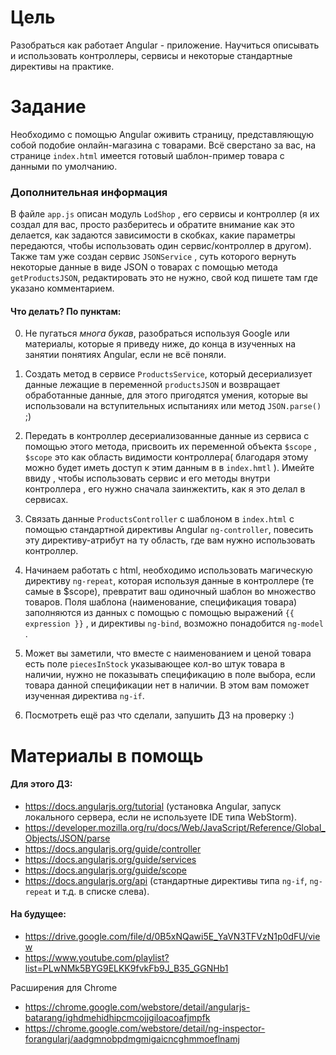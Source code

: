 # Цель
Разобраться как работает Angular - приложение. Научиться описывать и использовать контроллеры, сервисы и некоторые стандартные директивы на практике.

# Задание
Необходимо с помощью Angular оживить страницу, представляющую собой подобие онлайн-магазина с товарами.  Всё сверстано за вас, на странице `index.html` имеется готовый шаблон-пример товара с данными по умолчанию. 

### Дополнительная информация
В файле  `app.js` описан модуль `LodShop` , его сервисы и контроллер (я их создал для вас, просто разберитесь и обратите внимание как это делается, как задаются зависимости в скобках, какие параметры передаются, чтобы использовать один сервис/контроллер в другом). 
Также там уже создан сервис `JSONService` , суть которого вернуть некоторые данные в виде JSON о товарах с помощью метода `getProductsJSON`, редактировать это не нужно, свой код пишете там где указано комментарием.
#### Что делать? По пунктам:
0. Не пугаться *многа букав*, разобраться используя Google или материалы, которые я приведу ниже, до конца в изученных на занятии понятиях Angular, если не всё поняли.

1. Cоздать метод  в сервисе `ProductsService`,  который десериализует  данные лежащие в  переменной `productsJSON`  и возвращает обработанные данные, для этого пригодятся умения, которые вы использовали на вступительных испытаниях или метод `JSON.parse()`  ;)

2. Передать в контроллер десериализованные данные из сервиса с помощью этого метода,  присвоить их переменной объекта `$scope` , `$scope` это как область видимости контроллера( благодаря этому можно будет иметь доступ к этим данным в в `index.hmtl` ). Имейте ввиду , чтобы использовать сервис и его методы внутри контроллера , его нужно сначала заинжектить, как я это делал в сервисах.

3. Связать данные `ProductsController` с шаблоном в `index.html` с помощью стандартной директивы Angular `ng-controller`, повесить эту директиву-атрибут на ту область, где вам нужно использовать контроллер.

4. Начинаем работать с html, необходимо использовать магическую директиву `ng-repeat`, которая используя данные в контроллере (те самые в $scope), превратит ваш одиночный шаблон во множество товаров. Поля шаблона (наименование, спецификация товара) заполняются из данных с помощью c помощью выражений `{{ expression }}` , и директивы `ng-bind`, возможно понадобится `ng-model` .

5. Может вы заметили, что вместе с наименованием и ценой товара есть поле `piecesInStock` указывающее кол-во штук товара в наличии, нужно не показывать спецификацию в поле выбора, если товара данной спецификации нет в наличии. В этом вам поможет изученная директива `ng-if`.

6. Посмотреть ещё раз что сделали, запушить ДЗ на проверку :)

# Материалы в помощь
#### Для этого ДЗ: 
 - https://docs.angularjs.org/tutorial (установка Angular, запуск локального сервера, если не используете IDE типа WebStorm).
 - https://developer.mozilla.org/ru/docs/Web/JavaScript/Reference/Global_Objects/JSON/parse
 - https://docs.angularjs.org/guide/controller
 - https://docs.angularjs.org/guide/services
 - https://docs.angularjs.org/guide/scope 
 - https://docs.angularjs.org/api (стандартные директивы типа `ng-if`,
   `ng-repeat` и т.д. в списке слева).

#### На будущее: 
 - https://drive.google.com/file/d/0B5xNQawi5E_YaVN3TFVzN1p0dFU/view
 - https://www.youtube.com/playlist?list=PLwNMk5BYG9ELKK9fvkFb9J_B35_GGNHb1

Расширения для Chrome

 - https://chrome.google.com/webstore/detail/angularjs-batarang/ighdmehidhipcmcojjgiloacoafjmpfk
 - https://chrome.google.com/webstore/detail/ng-inspector-forangularj/aadgmnobpdmgmigaicncghmmoeflnamj
